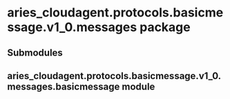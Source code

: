 # aries_cloudagent.protocols.basicmessage.v1_0.messages package

## Submodules

## aries_cloudagent.protocols.basicmessage.v1_0.messages.basicmessage module
